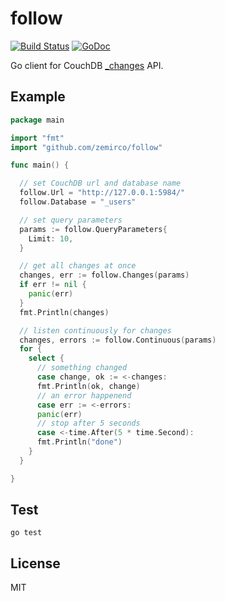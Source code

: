 
# follow

[![Build Status](https://travis-ci.org/zemirco/follow.svg)](https://travis-ci.org/zemirco/follow)
[![GoDoc](https://godoc.org/github.com/zemirco/follow?status.svg)](https://godoc.org/github.com/zemirco/follow)

Go client for CouchDB [_changes](http://docs.couchdb.org/en/latest/api/database/changes.html) API.

## Example

```go
package main

import "fmt"
import "github.com/zemirco/follow"

func main() {

  // set CouchDB url and database name
  follow.Url = "http://127.0.0.1:5984/"
  follow.Database = "_users"

  // set query parameters
  params := follow.QueryParameters{
    Limit: 10,
  }

  // get all changes at once
  changes, err := follow.Changes(params)
  if err != nil {
    panic(err)
  }
  fmt.Println(changes)

  // listen continuously for changes
  changes, errors := follow.Continuous(params)
  for {
    select {
      // something changed
      case change, ok := <-changes:
      fmt.Println(ok, change)
      // an error happenend
      case err := <-errors:
      panic(err)
      // stop after 5 seconds
      case <-time.After(5 * time.Second):
      fmt.Println("done")
    }
  }

}
```

## Test

`go test`

## License

MIT
